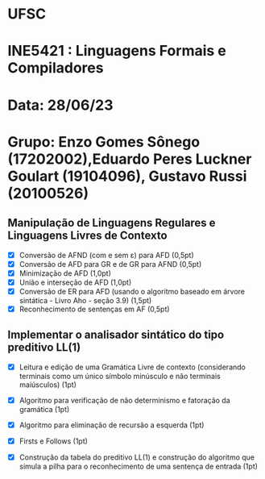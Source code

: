 # UFSC
# INE5421 : Linguagens Formais e Compiladores
# Data: 28/06/23
# Grupo: Enzo Gomes Sônego (17202002),Eduardo Peres Luckner Goulart (19104096), Gustavo Russi (20100526) 	


## Manipulação de Linguagens Regulares e Linguagens Livres de Contexto

 - [x]  Conversão de AFND (com e sem ε) para AFD (0,5pt)
 - [x]  Conversão de AFD para GR e de GR para AFND (0,5pt) 
 - [x]  Minimização de AFD (1,0pt) 
 - [x]  União e interseção de AFD (1,0pt)
 - [x]  Conversão de ER para AFD (usando o algoritmo baseado em árvore sintática - Livro Aho - seção 3.9) (1,5pt)
 - [x]  Reconhecimento de sentenças em AF (0,5pt)
 
 ## Implementar o analisador sintático do tipo preditivo LL(1)
 
 - [x] Leitura e edição de uma Gramática Livre de contexto (considerando terminais como um único símbolo minúsculo e não terminais maiúsculos) (1pt) 
 - [x] Algoritmo para verificação de não determinismo e fatoração da gramática (1pt) 
 - [x] Algoritmo para eliminação de recursão a esquerda (1pt)
 - [x] Firsts e Follows (1pt)
 - [x] Construção da tabela do preditivo LL(1) e construção do algoritmo que simula a pilha para o reconhecimento de uma sentença de entrada (1pt)

